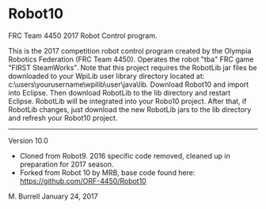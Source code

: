 # Robot10
FRC Team 4450 2017 Robot Control program.

This is the 2017 competition robot control program created by the Olympia Robotics Federation (FRC Team 4450).
Operates the robot "tba" FRC game "FIRST SteamWorks". 
Note that this project requires the RobotLib jar files be downloaded to your WpiLib user library directory located at: c:\users\yourusername\wpilib\user\java\lib. Download Robot10 and import into Eclipse. Then download RobotLib to the lib directory and restart Eclipse. RobotLib will be integrated into your Robo10 project. After that, if RobotLib changes, just download the new RobotLib jars to the lib directory and refresh your Robot10 project.
**************************************************************************************************************
Version 10.0

*    Cloned from Robot9. 2016 specific code removed, cleaned up in preparation for 2017 season.
* 	 Forked from Robot 10 by MRB, base code found here: https://github.com/ORF-4450/Robot10

M. Burrell
January 24, 2017
